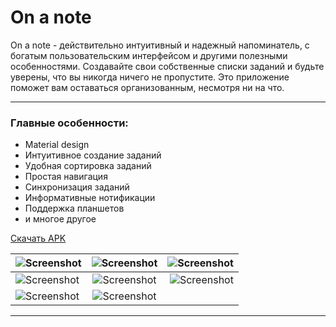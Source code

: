# On a note
On a note - действительно интуитивный и надежный напоминатель, с богатым пользовательским интерфейсом и другими полезными особенностями.
Создавайте свои собственные списки заданий и будьте уверены, что вы никогда ничего не пропустите.
Это приложение поможет вам оставаться организованным, несмотря ни на что.
***
### Главные особенности:
* Material design
* Интуитивное создание заданий
* Удобная сортировка заданий
* Простая навигация
* Синхронизация заданий
* Информативные нотификации
* Поддержка планшетов
* и многое другое

[Скачать APK](https://1drv.ms/u/s!AhP8_DegfLeQmG8iES_-RSrH6wyt)

|![Screenshot](https://github.com/VitaliBov/Screenshots-for-README/blob/master/S70204-14560120.jpg)|![Screenshot](https://github.com/VitaliBov/Screenshots-for-README/blob/master/S70204-14542270.jpg)|![Screenshot](https://github.com/VitaliBov/Screenshots-for-README/blob/master/S70204-14544228.jpg)|
| ------------- |:------------------:| -----:|
|![Screenshot](https://github.com/VitaliBov/Screenshots-for-README/blob/master/S70204-14545243.jpg)|![Screenshot](https://github.com/VitaliBov/Screenshots-for-README/blob/master/S70204-14550682.jpg)|![Screenshot](https://github.com/VitaliBov/Screenshots-for-README/blob/master/S70204-14552193.jpg)|
|![Screenshot](https://github.com/VitaliBov/Screenshots-for-README/blob/master/S70204-14553160.jpg)|![Screenshot](https://github.com/VitaliBov/Screenshots-for-README/blob/master/S70204-14554835.jpg)|       |
***


